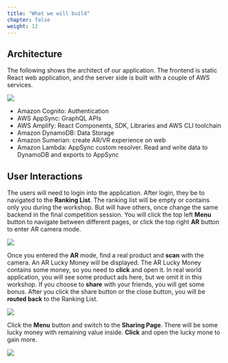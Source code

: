 ```yaml
---
title: "What we will build"
chapter: false
weight: 12
---
```


## Architecture
The following shows the architect of our application. The frontend is static React web application, and the server side is built with a couple of AWS services.

![](/images/introduction/arch.png)

* Amazon Cognito: Authentication
* AWS AppSync: GraphQL APIs     
* AWS Amplify: React Components, SDK, Libraries and AWS CLI toolchain     
* Amazon DynamoDB: Data Storage     
* Amazon Sumerian: create AR/VR experience on web  
* Amazon Lambda: AppSync custom resolver. Read and write data to DynamoDB and exports to AppSync

## User Interactions

The users will need to login into the application. After login, they be to navigated to the **Ranking List**. The ranking list will be empty or contains only you during the workshop. But will have others, once change the same backend in the final competition session. You will click the top left **Menu** button to navigate between different pages, or click the top right **AR** button to enter AR camera mode.

![](/images/introduction/screenshot-1.jpg)

Once you entered the **AR** mode, find a real product and **scan** with the camera. An AR Lucky Money will be displayed. The AR Lucky Money contains some money, so you need to **click** and open it. In real world application, you will see some product ads here, but we omit it in this workshop. If you choose to **share** with your friends, you will get some bonus. After you click the share button or the close button, you will be **routed back** to the Ranking List.

![](/images/introduction/screenshot-2.jpg)

Click the **Menu** button and switch to the **Sharing Page**. There will be some lucky money with remaining value inside. **Click** and open the lucky mone to gain more. 

![](/images/introduction/screenshot-3.jpg)
   
  






